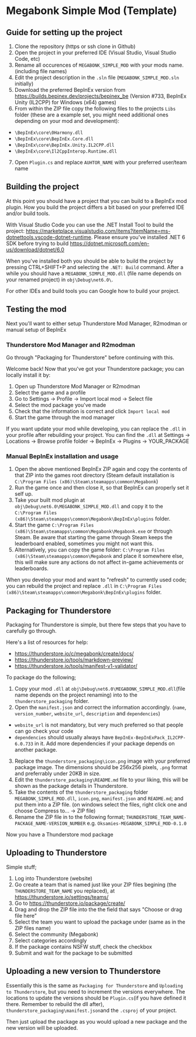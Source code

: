 # Megabonk Simple Mod (Template)

## Guide for setting up the project
1. Clone the repository (https or ssh clone in Github)
2. Open the project in your preferred IDE (Visual Studio, Visual Studio Code, etc)
3. Rename all occurences of `MEGABONK_SIMPLE_MOD` with your mods name. (including file names)
4. Edit the project description in the `.sln` file (`MEGABONK_SIMPLE_MOD.sln` initially)
5. Download the preferred BepInEx version from https://builds.bepinex.dev/projects/bepinex_be (Version #733, BepInEx Unity (IL2CPP) for Windows (x64) games)
6. From within the ZIP file copy the following files to the projects `Libs` folder (these are a example set, you might need additional ones depending on your mod and development):
- `\BepInEx\core\0Harmony.dll`
- `\BepInEx\core\BepInEx.Core.dll`
- `\BepInEx\core\BepInEx.Unity.IL2CPP.dll`
- `\BepInEx\core\Il2CppInterop.Runtime.dll`
7. Open `Plugin.cs` and replace `AUHTOR_NAME` with your preferred user/team name

## Building the project
At this point you should have a project that you can build to a BepInEx mod plugin. How you build the project differs a bit based on your preferred IDE and/or build tools.

With Visual Studio Code you can use the .NET Install Tool to build the project: https://marketplace.visualstudio.com/items?itemName=ms-dotnettools.vscode-dotnet-runtime. Please ensure you've installed .NET 6 SDK before trying to build https://dotnet.microsoft.com/en-us/download/dotnet/6.0

When you've installed both you should be able to build the project by pressing CTRL+SHIFT+P and selecting the `.NET: Build` command. After a while you should have a `MEGABONK_SIMPLE_MOD.dll` (file name depends on your renamed project) in `obj\Debug\net6.0\`.

For other IDEs and build tools you can Google how to build your project.

## Testing the mod
Next you'll want to either setup Thunderstore Mod Manager, R2modman or manual setup of BepInEx

### Thunderstore Mod Manager and R2modman
Go through "Packaging for Thunderstore" before continuing with this.

Welcome back! Now that you've got your Thunderstore package; you can locally install it by:
1. Open up Thunderstore Mod Manager or R2modman
2. Select the game and a profile
3. Go to Settings -> Profile -> Import local mod -> Select file
4. Select the mod package you've made
5. Check that the information is correct and click `Import local mod`
6. Start the game through the mod manager

If you want update your mod while developing, you can replace the `.dll` in your profile after rebuilding your project. You can find the `.dll` at Settings -> Locations -> Browse profile folder -> BepInEx -> Plugins -> YOUR_PACKAGE


### Manual BepInEx installation and usage
1. Open the above mentioned BepInEx ZIP again and copy the contents of that ZIP into the games root directory (Steam default installation is `C:\Program Files (x86)\Steam\steamapps\common\Megabonk`)
2. Run the game once and then close it, so that BepInEx can properly set it self up.
3. Take your built mod plugin at `obj\Debug\net6.0\MEGABONK_SIMPLE_MOD.dll` and copy it to the `C:\Program Files (x86)\Steam\steamapps\common\Megabonk\BepInEx\plugins` folder.
4. Start the game `C:\Program Files (x86)\Steam\steamapps\common\Megabonk\Megabonk.exe` or through Steam. Be aware that starting the game through Steam keeps the leaderboard enabled, sometimes you might not want this.
5. Alternatively, you can copy the game folder: `C:\Program Files (x86)\Steam\steamapps\common\Megabonk` and place it somewhere else, this will make sure any actions do not affect in-game achievements or leaderboards.

When you develop your mod and want to "refresh" to currently used code; you can rebuild the project and replace `.dll` in `C:\Program Files (x86)\Steam\steamapps\common\Megabonk\BepInEx\plugins` folder.

## Packaging for Thunderstore
Packaging for Thunderstore is simple, but there few steps that you have to carefully go through.

Here's a list of resources for help:
- https://thunderstore.io/c/megabonk/create/docs/
- https://thunderstore.io/tools/markdown-preview/
- https://thunderstore.io/tools/manifest-v1-validator/

To package do the following;
1. Copy your mod `.dll` at `obj\Debug\net6.0\MEGABONK_SIMPLE_MOD.dll`(file name depends on the project renaming) into to the `thunderstore_packaging` folder.
2. Open the `manifest.json` and correct the information accordingly. (`name`, `version_number`, `website_url`, `description` and `dependencies`)
- `website_url` is not mandatory, but very much preferred so that people can go check your code
- `dependencies` should usually always have `BepInEx-BepInExPack_IL2CPP-6.0.733` in it. Add more dependencies if your package depends on another package.
3. Replace the `thunderstore_packaging\icon.png` image with your preferred package image. The dimensions should be 256x256 pixels, `.png` format and preferrably under 20KB in size.
4. Edit the `thunderstore_packaging\README.md` file to your liking, this will be shown as the package details in Thunderstore.
5. Take the contents of the `thunderstore_packaging` folder `MEGABONK_SIMPLE_MOD.dll`, `icon.png`, `manifest.json` and `README.md`; and put them into a ZIP file. (on windows select the files, right click one and choose Compress to... -> ZIP file)
6. Rename the ZIP file in to the following format; `THUNDERSTORE_TEAM_NAME-PACKAGE_NAME-VERSION_NUMBER` e.g. `Oksamies-MEGABONK_SIMPLE_MOD-0.1.0`

Now you have a Thunderstore mod package

## Uploading to Thunderstore

Simple stuff;
1. Log into Thunderstore (website)
2. Go create a team that is named just like your ZIP files begining (the `THUNDERSTORE_TEAM_NAME` you replaced), at https://thunderstore.io/settings/teams/
2. Go to https://thunderstore.io/package/create/
3. Drag and drop the ZIP file into the the field that says "Choose or drag file here"
4. Select the team you want to upload the package under (same as in the ZIP files name)
5. Select the community (Megabonk)
6. Select categories accordingly
7. If the package contains NSFW stuff, check the checkbox
8. Submit and wait for the package to be submitted

## Uploading a new version to Thunderstore
Essentially this is the same as `Packaging for Thunderstore` and `Uploading to Thunderstore`, but you need to increment the versions everywhere. The locations to update the versions should be `Plugin.cs`(if you have defined it there. Remember to rebuild the dll after), `thunderstore_packaging\manifest.json`and the `.csproj` of your project.


Then just upload the package as you would upload a new package and the new version will be uploaded.

